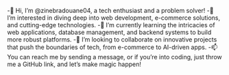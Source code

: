 -👋 Hi, I’m @zinebradouane04, a tech enthusiast and a problem solver!
-👀 I’m interested in diving deep into web development, e-commerce solutions, and cutting-edge technologies.
-🌱 I’m currently learning the intricacies of web applications, database management, and backend systems to build more robust platforms.
-💞️ I’m looking to collaborate on innovative projects that push the boundaries of tech, from e-commerce to AI-driven apps.
-📫 You can reach me by sending a message, or if you’re into coding, just throw me a GitHub link, and let’s make magic happen!

<!---
zinebradouane04/zinebradouane04 is a ✨ special ✨ repository because its `README.md` (this file) appears on your GitHub profile.
You can click the Preview link to take a look at your changes.
--->

